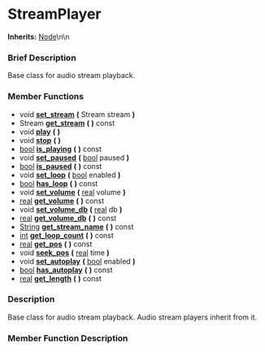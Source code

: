 #  StreamPlayer  
**Inherits:** [Node](class_node)\\n\\n
###  Brief Description  
Base class for audio stream playback.

###  Member Functions 
  * void  **[set_stream](#set_stream)**  **(** Stream stream  **)**
  * Stream  **[get_stream](#get_stream)**  **(** **)** const
  * void  **[play](#play)**  **(** **)**
  * void  **[stop](#stop)**  **(** **)**
  * [bool](class_bool)  **[is_playing](#is_playing)**  **(** **)** const
  * void  **[set_paused](#set_paused)**  **(** [bool](class_bool) paused  **)**
  * [bool](class_bool)  **[is_paused](#is_paused)**  **(** **)** const
  * void  **[set_loop](#set_loop)**  **(** [bool](class_bool) enabled  **)**
  * [bool](class_bool)  **[has_loop](#has_loop)**  **(** **)** const
  * void  **[set_volume](#set_volume)**  **(** [real](class_real) volume  **)**
  * [real](class_real)  **[get_volume](#get_volume)**  **(** **)** const
  * void  **[set_volume_db](#set_volume_db)**  **(** [real](class_real) db  **)**
  * [real](class_real)  **[get_volume_db](#get_volume_db)**  **(** **)** const
  * [String](class_string)  **[get_stream_name](#get_stream_name)**  **(** **)** const
  * [int](class_int)  **[get_loop_count](#get_loop_count)**  **(** **)** const
  * [real](class_real)  **[get_pos](#get_pos)**  **(** **)** const
  * void  **[seek_pos](#seek_pos)**  **(** [real](class_real) time  **)**
  * void  **[set_autoplay](#set_autoplay)**  **(** [bool](class_bool) enabled  **)**
  * [bool](class_bool)  **[has_autoplay](#has_autoplay)**  **(** **)** const
  * [real](class_real)  **[get_length](#get_length)**  **(** **)** const

###  Description  
Base class for audio stream playback. Audio stream players inherit from it.

###  Member Function Description  
